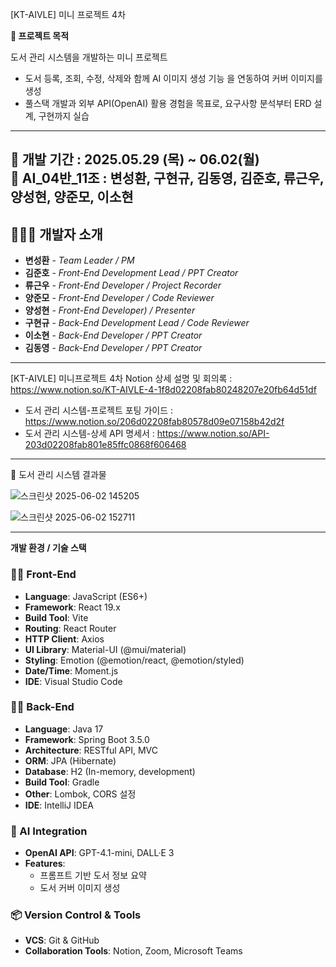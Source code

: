 [KT-AIVLE] 미니 프로젝트 4차 

**📝 프로젝트 목적** 

도서 관리 시스템을 개발하는 미니 프로젝트  
- 도서 등록, 조회, 수정, 삭제와 함께 AI 이미지 생성 기능 을 연동하여 커버 이미지를 생성
- 풀스택 개발과 외부 API(OpenAI) 활용 경험을 목표로, 요구사항 분석부터 ERD 설계, 구현까지 실습

---
📅 개발 기간 : 2025.05.29 (목) ~ 06.02(월)  
👥 AI_04반_11조 : 변성환, 구현규, 김동영, 김준호, 류근우, 양성현, 양준모, 이소현  
---
🧑‍🤝‍🧑 개발자 소개
---
- **변성환** - _Team Leader / PM_
- **김준호** - _Front-End Development Lead / PPT Creator_
- **류근우** - _Front-End Developer / Project Recorder_
- **양준모** - _Front-End Developer / Code Reviewer_
- **양성현** - _Front-End Developer) / Presenter_
- **구현규** - _Back-End Development Lead / Code Reviewer_
- **이소현** - _Back-End Developer / PPT Creator_
- **김동영** - _Back-End Developer / PPT Creator_
---
[KT-AIVLE] 미니프로젝트 4차 Notion 상세 설명 및 회의록 : https://www.notion.so/KT-AIVLE-4-1f8d02208fab80248207e20fb64d51df  
- 도서 관리 시스템-프로젝트 포팅 가이드 : https://www.notion.so/206d02208fab80578d09e07158b42d2f  
- 도서 관리 시스템-상세 API 명세서 : https://www.notion.so/API-203d02208fab801e85ffc0868f606468  
---
📝 도서 관리 시스템 결과물

![스크린샷 2025-06-02 145205](https://github.com/user-attachments/assets/e83a36dd-fcb5-48da-ba2c-ddee1ea0440f)

![스크린샷 2025-06-02 152711](https://github.com/user-attachments/assets/1f0b6308-f12b-4c46-8bdf-a490ed0cb69a)

---

**개발 환경 / 기술 스택**

### 👨‍💻 Front-End

- **Language**: JavaScript (ES6+)
- **Framework**: React 19.x
- **Build Tool**: Vite
- **Routing**: React Router
- **HTTP Client**: Axios
- **UI Library**: Material-UI (@mui/material)
- **Styling**: Emotion (@emotion/react, @emotion/styled)
- **Date/Time**: Moment.js
- **IDE**: Visual Studio Code

### 👨‍💻 Back-End

- **Language**: Java 17
- **Framework**: Spring Boot 3.5.0
- **Architecture**: RESTful API, MVC
- **ORM**: JPA (Hibernate)
- **Database**: H2 (In-memory, development)
- **Build Tool**: Gradle
- **Other**: Lombok, CORS 설정
- **IDE**: IntelliJ IDEA

### 🤖 AI Integration

- **OpenAI API**: GPT-4.1-mini, DALL·E 3
- **Features**:
    - 프롬프트 기반 도서 정보 요약
    - 도서 커버 이미지 생성

### 📦 Version Control & Tools

- **VCS**: Git & GitHub
- **Collaboration Tools**: Notion, Zoom, Microsoft Teams
